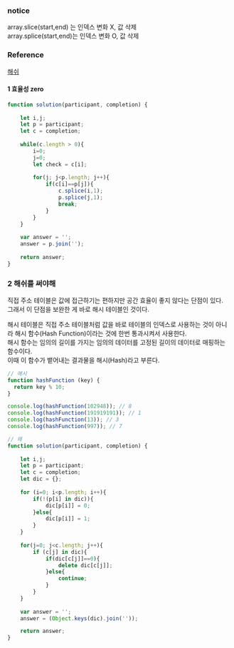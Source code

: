 ### notice
array.slice(start,end) 는 인덱스 변화 X, 값 삭제<Br/>
array.splice(start,end)는 인덱스 변화 O, 값 삭제

### Reference
[해쉬](https://evan-moon.github.io/2019/06/25/hashtable-with-js/)

#### 1 효율성 zero 
```javascript
function solution(participant, completion) {
    
    let i,j;
    let p = participant;
    let c = completion;
    
    while(c.length > 0){
        i=0;
        j=0;
        let check = c[i];
        
        for(j; j<p.length; j++){
            if(c[i]==p[j]){
                c.splice(i,1);
                p.splice(j,1);
                break;
            }
        }
    }
    
    var answer = '';
    answer = p.join('');
    
    return answer;
}
```
### 2 해쉬를 써야해
직접 주소 테이블은 값에 접근하기는 편하지만 공간 효율이 좋지 않다는 단점이 있다. <br/>
그래서 이 단점을 보완한 게 바로 해시 테이블인 것이다.<br/>

해시 테이블은 직접 주소 테이블처럼 값을 바로 테이블의 인덱스로 사용하는 것이 아니라 해시 함수(Hash Function)이라는 것에 한번 통과시켜서 사용한다. <br/>
해시 함수는 임의의 길이를 가지는 임의의 데이터를 고정된 길이의 데이터로 매핑하는 함수이다. <br/>
이때 이 함수가 뱉어내는 결과물을 해시(Hash)라고 부른다.<br/>

```javascript
// 예시
function hashFunction (key) {
  return key % 10;
}

console.log(hashFunction(102948)); // 8
console.log(hashFunction(191919191)); // 1
console.log(hashFunction(13)); // 3
console.log(hashFunction(997)); // 7
```
```javascript
// 왜 
function solution(participant, completion) {
    
    let i,j;
    let p = participant;
    let c = completion;
    let dic = {};
    
    for (i=0; i<p.length; i++){
        if(!(p[i] in dic)){
            dic[p[i]] = 0;    
        }else{
            dic[p[i]] = 1;
        }
    }
    
    for(j=0; j<c.length; j++){
        if (c[j] in dic){
            if(dic[c[j]]==0){
                delete dic[c[j]];    
            }else{
                continue;
            }
        }
    }
    
    var answer = '';
    answer = (Object.keys(dic).join(''));

    return answer;
}
```
